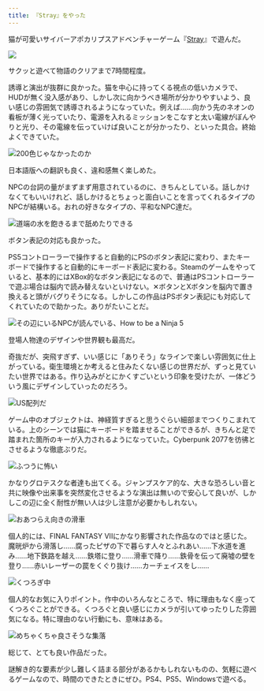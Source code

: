 ```yaml
---
title: 『Stray』をやった
---
```

猫が可愛いサイバーアポカリプスアドベンチャーゲーム『[Stray](https://store.steampowered.com/app/1332010/Stray/?l=japanese)』で遊んだ。

![](https://lh3.googleusercontent.com/sB89uNyjB6GI87_ecIL0W_iHvd71f-PQsk3f6Iejw3fmhH738x2DofPMV206Ah_01nL2ZhN6oqlaoZXB8tDZ9XUrbz4Wb6xyAwjVdpwL9osH8RIhags5TROAoIAP-1cAmj7MpkNLg3vfBR398ryNWaM)

サクッと遊べて物語のクリアまで7時間程度。

誘導と演出が抜群に良かった。猫を中心に持ってくる視点の低いカメラで、HUDが無く没入感があり、しかし次に向かうべき場所が分かりやすいよう、良い感じの雰囲気で誘導されるようになっていた。例えば……向かう先のネオンの看板が薄く光っていたり、電源を入れるミッションをこなすと太い電線がぼんやりと光り、その電線を伝っていけば良いことが分かったり、といった具合。終始よくできていた。

![](https://lh6.googleusercontent.com/omzc5x67gvN1Rq1qBOLfGHvqlpAx2pV6MflfyQPJcCYf4xYILsI56FdxQ8FUMdqITxPiC0sl2jW5lXYFkM4Lcmn18SESNnzyQF6EVuyGm5UI8uvYZ2Lp2xdD--jeih9eoCqS-Fx7JUUkprgiL95gAYI "200色じゃなかったのか")

日本語版への翻訳も良く、違和感無く楽しめた。

NPCの台詞の量がまずまず用意されているのに、きちんとしている。話しかけなくてもいいけれど、話しかけるとちょっと面白いことを言ってくれるタイプのNPCが結構いる。おれの好きなタイプの、平和なNPC達だ。

![](https://lh4.googleusercontent.com/ZcLNeuA-tv1mp8Q40B737_jfU5u8KFlSLNO9XOFlP8YG1lsfBP6O-T03Xo-j4cOGUB59AaGWwtNHuO_Ov9hC8RHfMn1jo4Caw2X27fG-jnhF0icctn6rOLvknfulCJ-3rK1KeVW4po0K0h-vQgDb4RI "道端の水を飽きるまで舐めたりできる")

ボタン表記の対応も良かった。

PS5コントローラーで操作すると自動的にPSのボタン表記に変わり、またキーボードで操作すると自動的にキーボード表記に変わる。Steamのゲームをやっていると、基本的にはXBox的なボタン表記になるので、普通はPSコントローラーで遊ぶ場合は脳内で読み替えないといけない。✕ボタンとXボタンを脳内で置き換えると頭がバグりそうになる。しかしこの作品はPSボタン表記にも対応してくれていたので助かった。ありがたいことだ。

![](https://lh5.googleusercontent.com/Q_y7Q7Qlg4EeKO5MLNTq6b6JUYm1F9l8ebW0vjX9TeWOPOpxjGOcOeHRBXYv66ShVTxR2vBZoP9msbeLsTBPEdSfP5L6kFI8L8bpaQp5jC8KSDyhpndHDSzQv8P26YD3Wpe-YtN0D-_7VDRg2VDyc4s "その辺にいるNPCが読んでいる、How to be a Ninja 5")

登場人物達のデザインや世界観も最高だ。

奇抜だが、突飛すぎず、いい感じに「ありそう」なラインで楽しい雰囲気に仕上がっている。衛生環境とか考えると住みたくない感じの世界だが、ずっと見ていたい世界ではある。作り込みがとにかくすごいという印象を受けたが、一体どういう風にデザインしていったのだろう。

![](https://lh6.googleusercontent.com/tNBK0wuecSxcrU-LURrrXFfgYxXeEonUrsnB3gpBW6atFB7whShS7KzV2xxn7M0WqrN-uZNFxKuJlPRAtQfZeTfwrVF86aZtFdy_TpX7OJoAAks8GReFyMcVb0qnRb37GBmglAuXN-iOAQnwjzUqvdw "US配列だ")

ゲーム中のオブジェクトは、神経質すぎると思うぐらい細部までつくりこまれている。上のシーンでは猫にキーボードを踏ませることができるが、きちんと足で踏まれた箇所のキーが入力されるようになっていた。Cyberpunk 2077を彷彿とさせるような徹底ぶりだ。

![](https://lh4.googleusercontent.com/3cNTLA_CFanOsBaJqujOEl_QjdEFeacUbWRQy8hS-vAg83bB2reufLvvn_J6BniVPyHILy3RRBCyHX5DoJdS3cP4ATVEqdosPkADHyKw7X1RPyz9kjvWFYWwQPc2NTxd_MYfV2uRLt0ohcJL21CVHWs "ふつうに怖い")

かなりグロテスクな者達も出てくる。ジャンプスケア的な、大きな恐ろしい音と共に映像や出来事を突然変化させるような演出は無いので安心して良いが、しかしこの辺に全く耐性が無い人は少し注意が必要かもしれない。

![](https://lh5.googleusercontent.com/mUfD9IeDw0MqBx9aD0PUAV4xsn5iTOzlEHpD09Arxfg_SwcQOEGZRvUAM4SMuHJp41UnF44ZYm2RVqVyDkd1kBRUtbT_k5BX8potjOcop_qXkPsMeTsVB5i3A4sdV9F4aS8HfC1z_bE01PZF1F44y3Y "おあつらえ向きの滑車")

個人的には、FINAL FANTASY VIIにかなり影響された作品なのではと感じた。魔晄炉から滑落し……腐ったピザの下で暮らす人々とふれあい……下水道を進み……地下鉄路を越え……鉄塔に登り……滑車で降り……鉄骨を伝って廃墟の壁を登り……赤いレーザーの罠をくぐり抜け……カーチェイスをし……

![](https://lh4.googleusercontent.com/cfe8Au-nCiW2IY2HYbv11MaJkp8B-yHhMHAW6TBJoAlPcordr7D5uihwPLdgw3CscQCVZR4FT9lTtwzUxHUMXkQ58HF2Jic8LhAecd7eTiOtfHFPl5r_KkPJwWBmDZwp3YFdadnw5O0oQrjJMSPXV3s "くつろぎ中")

個人的なお気に入りポイント。作中のいろんなところで、特に理由もなく座ってくつろぐことができる。くつろぐと良い感じにカメラが引いてゆったりした雰囲気になる。特に理由のない行動にも、意味はある。

![](https://lh4.googleusercontent.com/6IXlxCVct27m6NzUDGxhw9hkOTGBJXGPzENbsX5Vw-G--JCO_o5EhX9VYevbN4x4B9zQwHj4vQhytPbsvLiBo5bnbmD2qsqiPRtT7RAep6W4-fWRsGN_-Hx5UeribAfWG-nS4vXuDTZAgw2z7AH88YY "めちゃくちゃ良さそうな集落")

総じて、とても良い作品だった。

謎解き的な要素が少し難しく詰まる部分があるかもしれないものの、気軽に遊べるゲームなので、時間のできたときにぜひ。PS4、PS5、Windowsで遊べる。
